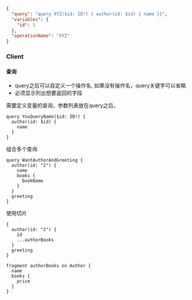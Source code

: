 ```json
{
  "query": "query XYZ($id: ID!) { author(id: $id) { name }}",
  "variables": {
    "id": 1
  },
  "operationName": "XYZ"
}
```

### Client

#### 查询

- query之后可以自定义一个操作名, 如果没有操作名，query关键字可以省略
- 必须显示列出想要返回的字段

需要定义变量的查询，参数列表放在query之后，
```
query YouQueryName($id: ID!) {
  author(id: $id) {
    name
  }
}
```

组合多个查询
```
query WantAuthorAndGreeting {
  author(id: "2") {
    name
    books {
      bookName
    }
  }
  greeting
}
```
使用切片
```
{
  author(id: "2") {
    id
    ...authorBooks
  }
  greeting
}

fragment authorBooks on Author {
  name
  books {
    price
  }
}
```